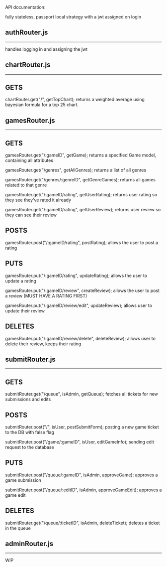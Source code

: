 API documentation:

fully stateless, passport local strategy with a jwt assigned on login

## authRouter.js

---

handles logging in and assigning the jwt

## chartRouter.js

---

## GETS

chartRouter.get("/", getTopChart);
returns a weighted average using bayesian formula for a top 25 chart.

## gamesRouter.js

---

## GETS

gamesRouter.get("/:gameID", getGame);
returns a specified Game model, containing all attributes

gamesRouter.get("/genres", getAllGenres);
returns a list of all genres

gamesRouter.get("/genres/:genreID", getGenreGames);
returns all games related to that genre

gamesRouter.get("/:gameID/rating", getUserRating);
returns user rating so they see they've rated it already

gamesRouter.get("/:gameID/rating", getUserReview);
returns user review so they can see their review

## POSTS

gamesRouter.post("/:gameID/rating", postRating);
allows the user to post a rating

## PUTS

gamesRouter.put("/:gameID/rating", updateRating);
allows the user to update a rating

gamesRouter.put("/:gameID/review", createReview);
allows the user to post a review (MUST HAVE A RATING FIRST)

gamesRouter.put("/:gameID/review/edit", updateReview);
allows user to update their review

## DELETES

gamesRouter.put("/:gameID/review/delete", deleteReview);
allows user to delete their review, keeps their rating

## submitRouter.js

---

## GETS

submitRouter.get("/queue", isAdmin, getQueue);
fetches all tickets for new submissions and edits

## POSTS

submitRouter.post("/", isUser, postSubmitForm);
posting a new game ticket to the DB with false flag

submitRouter.post("/game/:gameID", isUser, editGameInfo);
sending edit request to the database

## PUTS

submitRouter.post("/queue/:gameID", isAdmin, approveGame);
approves a game submission

submitRouter.post("/queue/:editID", isAdmin, approveGameEdit);
approves a game edit

## DELETES

submitRouter.get("/queue/:ticketID", isAdmin, deleteTicket);
deletes a ticket in the queue

## adminRouter.js

---

WIP

